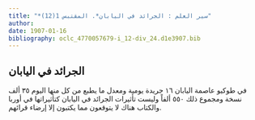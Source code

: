 ```yaml
---
title: "*سير العلم : الجرائد في اليابان*. المقتبس 1(12)"
author: 
date: 1907-01-16
bibliography: oclc_4770057679-i_12-div_24.d1e3907.bib
---
```




##  الجرائد في اليابان 


 في طوكيو عاصمة اليابان  ١٦  جريدة يومية ومعدل ما يطبع من كل منها اليوم  ٣٥  ألف  نسخة ومجموع ذلك  ٥٥٠  ألفاً وليست تأثيرات الجرائد في اليابان كتأثيراتها في أوربا والكتاب هناك لا يتوقعون مما يكتبون إلا إرضاء قرائهم. 
